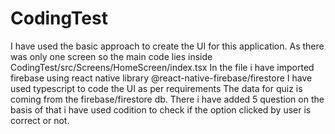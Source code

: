 # CodingTest
I have used the basic approach to create the UI for this application. 
As there was only one screen so the main code lies inside CodingTest/src/Screens/HomeScreen/index.tsx 
In the file i have imported firebase using react native library @react-native-firebase/firestore
I have used typescript to code the UI as per requirements
The data for quiz is coming from the firebase/firestore db.
There i have added 5 question on the basis of that i have used codition to check if the option clicked by user is correct or not.
